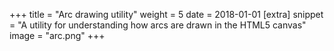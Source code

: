 +++
title = "Arc drawing utility"
weight = 5
date = 2018-01-01
[extra]
snippet = "A utility for understanding how arcs are drawn in the HTML5 canvas"
image = "arc.png"
+++

<link type="text/css" rel="stylesheet" href="arc.css" />
<div class="arc"></div>
<script type="text/javascript" src="/js/arc.js" ></script>
